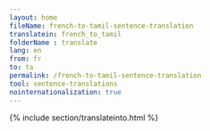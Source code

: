 ```yaml
---
layout: home
fileName: french-to-tamil-sentence-translation
translatein: french_to_tamil
folderName : translate
lang: en
from: fr
to: ta
permalink: /french-to-tamil-sentence-translation
tool: sentence-translations
nointernationalization: true
---
```

{% include section/translateinto.html %}
